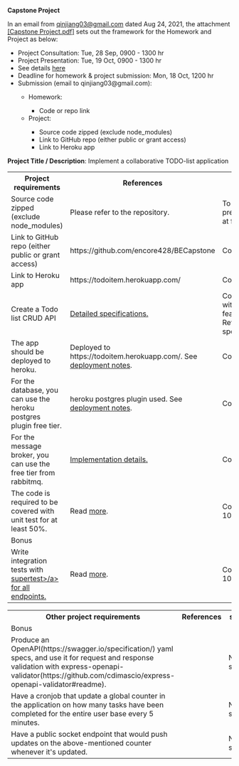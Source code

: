**Capstone Project**

In an email from qinjiang03@gmail.com dated Aug 24, 2021, the attachment <a href="./Capstone Project.pdf">[Capstone Project.pdf]</a> 
sets out the framework for the Homework and Project as below:

<ul>
<li>Project Consultation: Tue, 28 Sep, 0900 - 1300 hr</li>
<li>Project Presentation: Tue, 19 Oct, 0900 - 1300 hr</li>
<li>See details <a href="https://docs.google.com/document/d/1HxLjVltFH4Imq2mjJn6eIwhB3158NwAo/edit">here</a></li>
<li>Deadline for homework & project submission: Mon, 18 Oct, 1200 hr</li>
<li>Submission (email to qinjiang03@gmail.com):</li>
    <ul><li>Homework:</li>
        <ul><li>Code or repo link</li></ul>
		<li>Project:</li>
        <ul><li>Source code zipped (exclude node_modules)</li>
		    <li>Link to GitHub repo (either public or grant access)</li>
		    <li>Link to Heroku app</li>
		</ul>
	</ul>
</ul>



**Project Title / Description**: Implement a collaborative TODO-list application

<table>
<tr><th>Project requirements</th><th>References</th><th>status</th>
</tr>
<tr>
<tr><td>Source code zipped (exclude node_modules)</td>
    <td>Please refer to the repository.</td>
	<td>To be prepared only at final rollout.</td>
</tr>
<tr><td>Link to GitHub repo (either public or grant access)</td>
    <td>https://github.com/encore428/BECapstone</td>
	<td>Completed</td>
</tr>
<tr><td>Link to Heroku app</td>
    <td>https://todoitem.herokuapp.com/</td>
	<td>Completed</td>
</tr>
<tr><td>Create a Todo list CRUD API</td>
    <td><a href="./API_funcspec.md">Detailed specifications.</a></td>
	<td>Completed with extra features.  Refer to the specifications.</a></td>
</tr>
<tr><td>The app should be deployed to heroku.</td>
    <td>Deployed to https://todoitem.herokuapp.com/.  See <a href="./heroku_deploy.md">deployment notes</a>.</td>
	<td>Completed.</td>
</tr>
<tr><td>For the database, you can use the heroku postgres plugin free tier.</td>
    <td>heroku postgres plugin used.  See <a href="./heroku_deploy.md">deployment notes</a>.</td>
	<td>Completed.</td>
</tr>
<tr><td>For the message broker, you can use the free tier from rabbitmq.</td>
    <td><a href="./rabbitq_deploy.md">Implementation details.</a></td>
	<td>Completed.</td>
</tr>
<tr><td>The code is required to be covered with unit test for at least 50%.</td>
    <td>Read <a href="./full_testing.md">more</a>.</td>
	<td>Completed to 100%.</td>
</tr>
<tr><td colspan="3">Bonus</td>
</tr>
<tr><td>Write integration tests with <a href="https://www.npmjs.com/package/supertest">supertest>/a> for all endpoints.</td>
    <td>Read <a href="./full_testing.md">more</a>.</td>
	<td>Completed to 100%.</td>
</tr>
</table>

<table>
<tr><th>Other project requirements</th><th>References</th><th>status</th>
</tr>
<tr><td colspan="3">Bonus</td>
</tr>
<tr><td>Produce an OpenAPI(https://swagger.io/specification/) yaml specs, and use it for request and response validation with 
    express-openapi-validator(https://github.com/cdimascio/express-openapi-validator#readme).</td>
    <td></td>
	<td>Not started</td>
</tr>
<tr><td>Have a cronjob that update a global counter in the application on how many tasks have been completed for the entire user 
    base every 5 minutes.</td>
    <td></td>
	<td>Not started</td>
</tr>
<tr><td>Have a public socket endpoint that would push updates on the above-mentioned counter whenever it's updated.</td>
    <td></td>
	<td>Not started</td>
</tr>
</table>

  